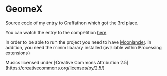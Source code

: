 # GeomeX
Source code of my entry to Graffathon which got the 3rd place.

You can watch the entry to the competition 
[here](https://www.youtube.com/watch?v=InN-bmRk2lQ).

In order to be able to run the project you need to have 
[Moonlander](https://github.com/anttihirvonen/moonlander). 
In addition, you need the minim libarary installed 
(available within Processing extensions)

Musics licensed under [Creative Commons Attribution 2.5]
(https://creativecommons.org/licenses/by/2.5/)